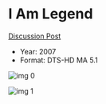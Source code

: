 # I Am Legend

[Discussion Post](https://www.avsforum.com/threads/bass-eq-for-filtered-movies.2995212/post-57033836)

* Year: 2007
* Format: DTS-HD MA 5.1

![img 0](https://i.imgur.com/noADJ5P.jpg)

![img 1](https://i.imgur.com/KcNcfux.jpg)

